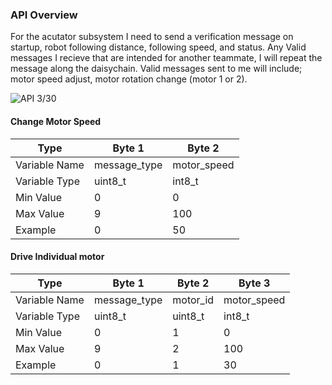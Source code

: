 
### API Overview
For the acutator subsystem I need to send a verification message on startup, robot following distance, following speed, and status. 
Any Valid messages I recieve that are intended for another teammate, I will repeat the message along the daisychain. Valid messages sent to me will include; motor speed adjust, motor rotation change (motor 1 or 2). 

![API 3/30](Message_Protocol_API.png)

#### Change Motor Speed
| Type | Byte 1 | Byte 2 |
| ---- | ------ | ------ |
| Variable Name | message_type | motor_speed |
| Variable Type | uint8_t | int8_t |
| Min Value | 0 | 0 |
| Max Value | 9 | 100 |
| Example | 0 | 50 |

#### Drive Individual motor
| Type | Byte 1 | Byte 2 | Byte 3 |
| ---- | ------ | ------ | ------ |
| Variable Name | message_type | motor_id | motor_speed |
| Variable Type | uint8_t | uint8_t | int8_t |
| Min Value | 0 | 1 | 0 |
| Max Value | 9 | 2| 100 |
| Example | 0 | 1 | 30 |

